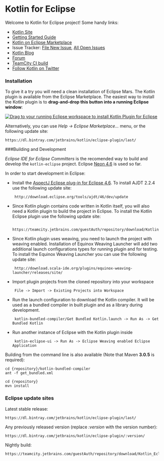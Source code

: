 Kotlin for Eclipse
==============
Welcome to Kotlin for Eclipse project! Some handy links:

 * [Kotlin Site](http://kotlinlang.org/)
 * [Getting Started Guide](http://kotlinlang.org/docs/tutorials/getting-started-eclipse.html)
 * [Kotlin on Eclipse Marketplace](https://marketplace.eclipse.org/content/kotlin-plugin-eclipse)
 * Issue Tracker: [File New Issue](https://youtrack.jetbrains.com/newIssue?project=KT&clearDraft=true&c=Subsystems+Eclipse+Plugin), [All Open Issues](https://youtrack.jetbrains.com/search/Kotlin%20Eclipse-19206?q=%23Unresolved)
 * [Kotlin Blog](http://blog.jetbrains.com/kotlin/)
 * [Forum](https://discuss.kotlinlang.org/)
 * [TeamCity CI build](https://teamcity.jetbrains.com/viewType.html?buildTypeId=Kotlin_EclipsePlugin)
 * [Follow Kotlin on Twitter](https://twitter.com/kotlin)

### Installation

To give it a try you will need a clean installation of Eclipse Mars. The Kotlin plugin is available from the Eclipse Marketplace. The easiest way to install the Kotlin plugin is to **drag-and-drop this button into a running Eclipse window**:

<a href="http://marketplace.eclipse.org/marketplace-client-intro?mpc_install=2257536" class="drag" title="Drag to your running Eclipse workspace to install Kotlin Plugin for Eclipse"><img src="https://marketplace.eclipse.org/sites/all/themes/solstice/_themes/solstice_marketplace/public/images/btn-install.png" alt="Drag to your running Eclipse workspace to install Kotlin Plugin for Eclipse" /></a>

Alternatively, you can use *Help -> Eclipse Marketplace…* menu, or the following update site:

    https://dl.bintray.com/jetbrains/kotlin/eclipse-plugin/last/

###Building and Development

*Eclipse IDE for Eclipse Committers* is the recomended way to build and develop the `kotlin-eclipse` project. Eclipse [Neon 4.6](https://www.eclipse.org/downloads/packages/eclipse-ide-eclipse-committers/neonr) is used so far.

In order to start development in Eclipse:
 - Install the [AspectJ Eclipse plug-in for Eclipse 4.6](http://www.eclipse.org/ajdt/downloads/index.php). To install AJDT 2.2.4 use the following update site:

		http://download.eclipse.org/tools/ajdt/46/dev/update

 - Since Kotlin plugin contains code written in Kotlin itself, you will also need a Kotlin plugin to build the project in Eclipse. To install the Kotlin Eclipse plugin use the following update site:

 		https://teamcity.jetbrains.com/guestAuth/repository/download/Kotlin_EclipsePlugin/bootstrap.tcbuildtag/

 - Since Kotlin plugin uses weaving, you need to launch the project with weaving enabled. Installation of Equinox Weaving Launcher will add two additional launch configurations types for running plugin and for testing. To install the Equinox Weaving Launcher you can use the following update site: 

 		http://download.scala-ide.org/plugins/equinox-weaving-launcher/releases/site/

 - Import plugin projects from the cloned repository into your workspace 
 
        File -> Import -> Existing Projects into Workspace

 - Run the launch configuration to download the Kotlin compiler. It will be used as a bundled compiler in built plugin and as a library during development.
 
        kotlin-bundled-compiler/Get Bundled Kotlin.launch -> Run As -> Get Bundled Kotlin

 - Run another instance of Eclipse with the Kotlin plugin inside 
 
        kotlin-eclipse-ui -> Run As -> Eclipse Weaving enabled Eclipse Application

Building from the command line is also available (Note that Maven **3.0.5** is required):

    cd {repository}/kotlin-bundled-compiler
    ant -f get_bundled.xml  

    cd {repository}
    mvn install

### Eclipse update sites

Latest stable release:

    https://dl.bintray.com/jetbrains/kotlin/eclipse-plugin/last/

Any previously released version (replace *:version* with the version number):

    https://dl.bintray.com/jetbrains/kotlin/eclipse-plugin/:version/

Nightly build:

    https://teamcity.jetbrains.com/guestAuth/repository/download/Kotlin_EclipsePlugin/.lastSuccessful/

